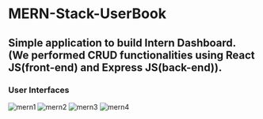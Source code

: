 # MERN-Stack-UserBook
## Simple application to build Intern Dashboard. (We performed CRUD functionalities using React JS(front-end) and Express JS(back-end)). 


### User Interfaces
![mern1](https://user-images.githubusercontent.com/23145752/50725775-d87dd500-1128-11e9-8c03-98834af603e2.png)
![mern2](https://user-images.githubusercontent.com/23145752/50725776-d9166b80-1128-11e9-93bb-91482e3998f8.png)
![mern3](https://user-images.githubusercontent.com/23145752/50725777-d9166b80-1128-11e9-8d64-baab12ab65fb.png)
![mern4](https://user-images.githubusercontent.com/23145752/50725778-d9166b80-1128-11e9-874e-1ed5de5dc7db.png)
